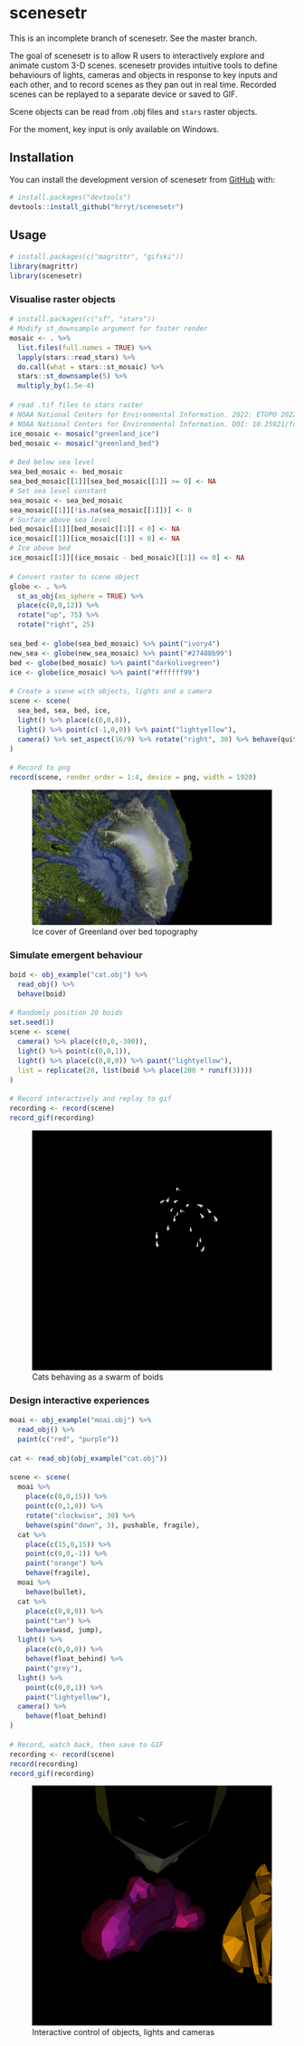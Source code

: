 
<!-- README.md is generated from README.Rmd. Please edit that file -->

# scenesetr

<!-- badges: start -->
<!-- badges: end -->

This is an incomplete branch of scenesetr. See the master branch.

The goal of scenesetr is to allow R users to interactively explore and
animate custom 3-D scenes. scenesetr provides intuitive tools to define
behaviours of lights, cameras and objects in response to key inputs and
each other, and to record scenes as they pan out in real time. Recorded
scenes can be replayed to a separate device or saved to GIF.

Scene objects can be read from .obj files and `stars` raster objects.

For the moment, key input is only available on Windows.

## Installation

You can install the development version of scenesetr from
[GitHub](https://github.com/) with:

``` r
# install.packages("devtools")
devtools::install_github("hrryt/scenesetr")
```

## Usage

``` r
# install.packages(c("magrittr", "gifski"))
library(magrittr)
library(scenesetr)
```

### Visualise raster objects

``` r
# install.packages(c("sf", "stars"))
# Modify st_downsample argument for faster render
mosaic <- . %>%
  list.files(full.names = TRUE) %>%
  lapply(stars::read_stars) %>%
  do.call(what = stars::st_mosaic) %>%
  stars::st_downsample(5) %>%
  multiply_by(1.5e-4)

# read .tif files to stars raster
# NOAA National Centers for Environmental Information. 2022: ETOPO 2022 15 Arc-Second Global Relief Model. 
# NOAA National Centers for Environmental Information. DOI: 10.25921/fd45-gt74. Accessed 01/03/2024.
ice_mosaic <- mosaic("greenland_ice")
bed_mosaic <- mosaic("greenland_bed")

# Bed below sea level
sea_bed_mosaic <- bed_mosaic
sea_bed_mosaic[[1]][sea_bed_mosaic[[1]] >= 0] <- NA 
# Set sea level constant
sea_mosaic <- sea_bed_mosaic
sea_mosaic[[1]][!is.na(sea_mosaic[[1]])] <- 0
# Surface above sea level
bed_mosaic[[1]][bed_mosaic[[1]] < 0] <- NA
ice_mosaic[[1]][ice_mosaic[[1]] < 0] <- NA
# Ice above bed
ice_mosaic[[1]][(ice_mosaic - bed_mosaic)[[1]] <= 0] <- NA

# Convert raster to scene object
globe <- . %>%
  st_as_obj(as_sphere = TRUE) %>%
  place(c(0,0,12)) %>%
  rotate("up", 75) %>%
  rotate("right", 25)

sea_bed <- globe(sea_bed_mosaic) %>% paint("ivory4")
new_sea <- globe(new_sea_mosaic) %>% paint("#27408b99")
bed <- globe(bed_mosaic) %>% paint("darkolivegreen")
ice <- globe(ice_mosaic) %>% paint("#ffffff99")

# Create a scene with objects, lights and a camera
scene <- scene(
  sea_bed, sea, bed, ice,
  light() %>% place(c(0,0,0)),
  light() %>% point(c(-1,0,0)) %>% paint("lightyellow"),
  camera() %>% set_aspect(16/9) %>% rotate("right", 30) %>% behave(quit_after_frame)
)

# Record to png
record(scene, render_order = 1:4, device = png, width = 1920)
```

<figure>
<img src="man/figures/README-greenland.png"
alt="Ice cover of Greenland over bed topography" />
<figcaption aria-hidden="true">Ice cover of Greenland over bed
topography</figcaption>
</figure>

### Simulate emergent behaviour

``` r
boid <- obj_example("cat.obj") %>%
  read_obj() %>%
  behave(boid)

# Randomly position 20 boids
set.seed(1)
scene <- scene(
  camera() %>% place(c(0,0,-300)),
  light() %>% point(c(0,0,1)),
  light() %>% place(c(0,0,0)) %>% paint("lightyellow"),
  list = replicate(20, list(boid %>% place(200 * runif(3))))
)

# Record interactively and replay to gif
recording <- record(scene)
record_gif(recording)
```

<figure>
<img src="man/figures/README-boids.gif"
alt="Cats behaving as a swarm of boids" />
<figcaption aria-hidden="true">Cats behaving as a swarm of
boids</figcaption>
</figure>

### Design interactive experiences

``` r
moai <- obj_example("moai.obj") %>%
  read_obj() %>%
  paint(c("red", "purple"))

cat <- read_obj(obj_example("cat.obj"))

scene <- scene(
  moai %>%
    place(c(0,0,15)) %>%
    point(c(0,1,0)) %>%
    rotate("clockwise", 30) %>%
    behave(spin("down", 3), pushable, fragile),
  cat %>%
    place(c(15,0,15)) %>%
    point(c(0,0,-1)) %>%
    paint("orange") %>%
    behave(fragile),
  moai %>%
    behave(bullet),
  cat %>%
    place(c(0,0,0)) %>%
    paint("tan") %>%
    behave(wasd, jump),
  light() %>%
    place(c(0,0,0)) %>%
    behave(float_behind) %>%
    paint("grey"),
  light() %>%
    point(c(0,0,1)) %>%
    paint("lightyellow"),
  camera() %>%
    behave(float_behind)
)

# Record, watch back, then save to GIF
recording <- record(scene)
record(recording)
record_gif(recording)
```

<figure>
<img src="man/figures/README-shoot.gif"
alt="Interactive control of objects, lights and cameras" />
<figcaption aria-hidden="true">Interactive control of objects, lights
and cameras</figcaption>
</figure>
